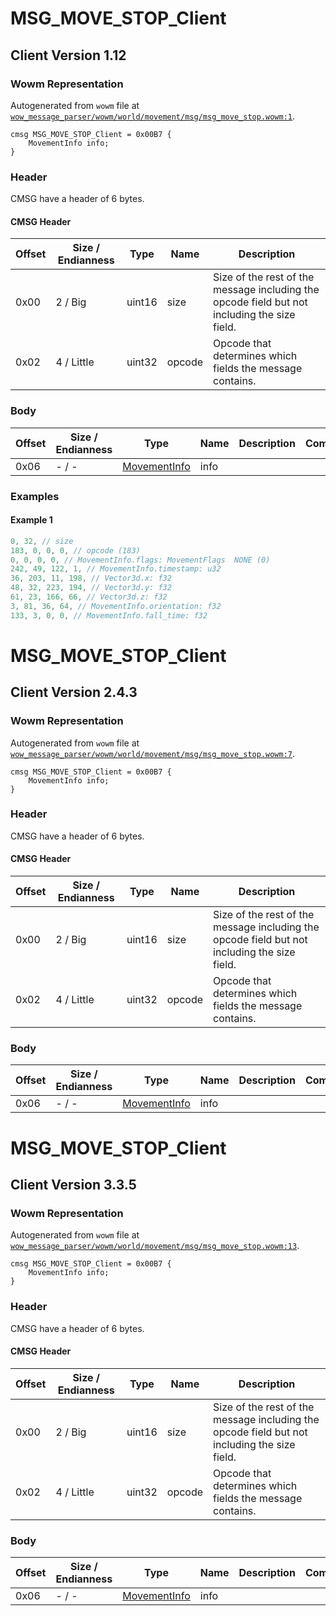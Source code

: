 # MSG_MOVE_STOP_Client

## Client Version 1.12

### Wowm Representation

Autogenerated from `wowm` file at [`wow_message_parser/wowm/world/movement/msg/msg_move_stop.wowm:1`](https://github.com/gtker/wow_messages/tree/main/wow_message_parser/wowm/world/movement/msg/msg_move_stop.wowm#L1).
```rust,ignore
cmsg MSG_MOVE_STOP_Client = 0x00B7 {
    MovementInfo info;
}
```
### Header

CMSG have a header of 6 bytes.

#### CMSG Header

| Offset | Size / Endianness | Type   | Name   | Description |
| ------ | ----------------- | ------ | ------ | ----------- |
| 0x00   | 2 / Big           | uint16 | size   | Size of the rest of the message including the opcode field but not including the size field.|
| 0x02   | 4 / Little        | uint32 | opcode | Opcode that determines which fields the message contains.|

### Body

| Offset | Size / Endianness | Type | Name | Description | Comment |
| ------ | ----------------- | ---- | ---- | ----------- | ------- |
| 0x06 | - / - | [MovementInfo](movementinfo.md) | info |  |  |

### Examples

#### Example 1

```c
0, 32, // size
183, 0, 0, 0, // opcode (183)
0, 0, 0, 0, // MovementInfo.flags: MovementFlags  NONE (0)
242, 49, 122, 1, // MovementInfo.timestamp: u32
36, 203, 11, 198, // Vector3d.x: f32
48, 32, 223, 194, // Vector3d.y: f32
61, 23, 166, 66, // Vector3d.z: f32
3, 81, 36, 64, // MovementInfo.orientation: f32
133, 3, 0, 0, // MovementInfo.fall_time: f32
```
# MSG_MOVE_STOP_Client

## Client Version 2.4.3

### Wowm Representation

Autogenerated from `wowm` file at [`wow_message_parser/wowm/world/movement/msg/msg_move_stop.wowm:7`](https://github.com/gtker/wow_messages/tree/main/wow_message_parser/wowm/world/movement/msg/msg_move_stop.wowm#L7).
```rust,ignore
cmsg MSG_MOVE_STOP_Client = 0x00B7 {
    MovementInfo info;
}
```
### Header

CMSG have a header of 6 bytes.

#### CMSG Header

| Offset | Size / Endianness | Type   | Name   | Description |
| ------ | ----------------- | ------ | ------ | ----------- |
| 0x00   | 2 / Big           | uint16 | size   | Size of the rest of the message including the opcode field but not including the size field.|
| 0x02   | 4 / Little        | uint32 | opcode | Opcode that determines which fields the message contains.|

### Body

| Offset | Size / Endianness | Type | Name | Description | Comment |
| ------ | ----------------- | ---- | ---- | ----------- | ------- |
| 0x06 | - / - | [MovementInfo](movementinfo.md) | info |  |  |

# MSG_MOVE_STOP_Client

## Client Version 3.3.5

### Wowm Representation

Autogenerated from `wowm` file at [`wow_message_parser/wowm/world/movement/msg/msg_move_stop.wowm:13`](https://github.com/gtker/wow_messages/tree/main/wow_message_parser/wowm/world/movement/msg/msg_move_stop.wowm#L13).
```rust,ignore
cmsg MSG_MOVE_STOP_Client = 0x00B7 {
    MovementInfo info;
}
```
### Header

CMSG have a header of 6 bytes.

#### CMSG Header

| Offset | Size / Endianness | Type   | Name   | Description |
| ------ | ----------------- | ------ | ------ | ----------- |
| 0x00   | 2 / Big           | uint16 | size   | Size of the rest of the message including the opcode field but not including the size field.|
| 0x02   | 4 / Little        | uint32 | opcode | Opcode that determines which fields the message contains.|

### Body

| Offset | Size / Endianness | Type | Name | Description | Comment |
| ------ | ----------------- | ---- | ---- | ----------- | ------- |
| 0x06 | - / - | [MovementInfo](movementinfo.md) | info |  |  |

